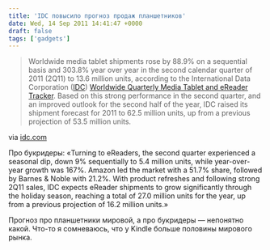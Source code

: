 ```yaml
---
title: 'IDC повысило прогноз продаж планшетников'
date: Wed, 14 Sep 2011 14:41:47 +0000
draft: false
tags: ['gadgets']
---
```


> Worldwide media tablet shipments rose by 88.9% on a sequential basis and 303.8% year over year in the second calendar quarter of 2011 (2Q11) to 13.6 million units, according to the International Data Corporation ([IDC](http://www.idc.com/)) [Worldwide Quarterly Media Tablet and eReader Tracker](http://www.idc.com/getdoc.jsp?containerId=IDC_P21526). Based on this strong performance in the second quarter, and an improved outlook for the second half of the year, IDC raised its shipment forecast for 2011 to 62.5 million units, up from a previous projection of 53.5 million units.

via [idc.com](http://www.idc.com/getdoc.jsp?containerId=prUS23034011)

Про букридеры: «Turning to eReaders, the second quarter experienced a seasonal dip, down 9% sequentially to 5.4 million units, while year-over-year growth was 167%. Amazon led the market with a 51.7% share, followed by Barnes & Noble with 21.2%. With product refreshes and following strong 2Q11 sales, IDC expects eReader shipments to grow significantly through the holiday season, reaching a total of 27.0 million units for the year, up from a previous projection of 16.2 million units.»

Прогноз про планшетники мировой, а про букридеры — непонятно какой. Что-то я сомневаюсь, что у Kindle больше половины мирового рынка.